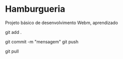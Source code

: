 # Hamburgueria
Projeto básico de desenvolvimento Webm, aprendizado

git add .
<!-- Adicionando todos os arquivos -->
git commit -m "mensagem"
git push
<!-- Mandar alterações -->
git pull
<!-- Receber alterações -->
